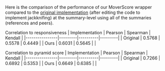 Here is the comparison of the performance of our MoverScore wrapper compared to the [original implementation](https://github.com/AIPHES/emnlp19-moverscore) (after editing the code to implement jackknifing) at the summary-level using all of the summaries (references and peers).

Correlation to responsiveness
| Implementation | Pearson | Spearman | Kendall |
|----------------|---------|----------|---------|
| Original       | 0.5768  | 0.5578   | 0.4449  |
| Ours           | 0.6031  | 0.5645   |         |

Correlation to pyramid score
| Implementation | Pearson | Spearman | Kendall |
|----------------|---------|----------|---------|
| Original       | 0.7266  | 0.6892   | 0.5353  |
| Ours           | 0.6649  | 0.6385   |         |
